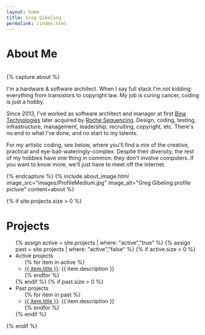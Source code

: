 ```yaml
---
layout: home
title: Greg Gibeling
permalink: /index.html
---
```

# About Me
<br/>
{% capture about %}
<p>I'm a hardware & software architect.
When I say full stack I'm not kidding: everything from transistors to copyright law.
My job is curing cancer, coding is just a hobby.</p>

<p>Since 2013, I've worked as software architect and manager at first <a href="http://www.bina.com">Bina Technologies</a> later acquired by <a href="http://sequencing.roche.com/en.html">Roche Sequencing</a>.
Design, coding, testing, infrastructure, management, leadership, recruiting, copyright, etc.
There's no end to what I've done, and no start to my talents.</p>

<p>For my artistic coding, see below, where you'll find a mix of the creative, practical and eye-ball-wateringly-complex.
Despite their diversity, the rest of my hobbies have one thing in common: they don't involve computers.
If you want to know more, we'll just have to meet off the internet.</p>
{% endcapture %}
{% include about_image.html image_src="images/ProfileMedium.jpg" image_alt="Greg Gibeling profile picture" content=about %}

{% if site.projects.size > 0 %}
# Projects

<ul>
{% assign active = site.projects | where: "active","true" %}
{% assign past = site.projects | where: "active","false" %}
{% if active.size > 0 %}
	<li>Active projects<ul>
	{% for item in active %}
		<li><a href="{{ item.url }}">{{ item.title }}</a>: {{ item.description }}</li>
	{% endfor %}</ul></li>
{% endif %}
{% if past.size > 0 %}
	<li>Past projects<ul>
	{% for item in past %}
		<li><a href="{{ item.url }}">{{ item.title }}</a>: {{ item.description }}</li>
	{% endfor %}</ul></li>
{% endif %}
</ul>
{% endif %}
